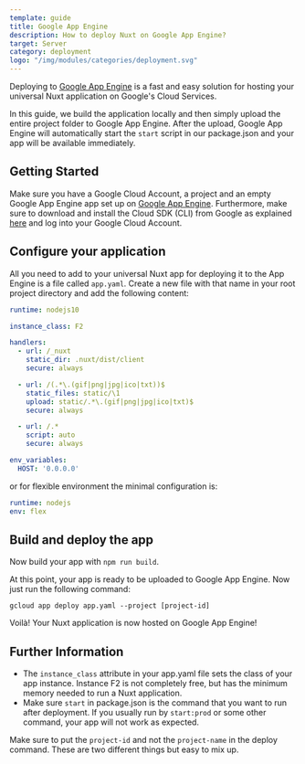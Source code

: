 ```yaml
---
template: guide
title: Google App Engine
description: How to deploy Nuxt on Google App Engine?
target: Server
category: deployment
logo: "/img/modules/categories/deployment.svg"
---
```


Deploying to [Google App Engine](https://cloud.google.com/appengine/) is a fast and easy solution for hosting your universal Nuxt application on Google's Cloud Services.

In this guide, we build the application locally and then simply upload the entire project folder to Google App Engine. After the upload, Google App Engine will automatically start the `start` script in our package.json and your app will be available immediately.

## Getting Started

Make sure you have a Google Cloud Account, a project and an empty Google App Engine app set up on [Google App Engine](https://cloud.google.com/appengine/). Furthermore, make sure to download and install the Cloud SDK (CLI) from Google as explained [here](https://cloud.google.com/sdk/) and log into your Google Cloud Account.

## Configure your application

All you need to add to your universal Nuxt app for deploying it to the App Engine is a file called `app.yaml`. Create a new file with that name in your root project directory and add the following content:

```yaml
runtime: nodejs10

instance_class: F2

handlers:
  - url: /_nuxt
    static_dir: .nuxt/dist/client
    secure: always

  - url: /(.*\.(gif|png|jpg|ico|txt))$
    static_files: static/\1
    upload: static/.*\.(gif|png|jpg|ico|txt)$
    secure: always

  - url: /.*
    script: auto
    secure: always

env_variables:
  HOST: '0.0.0.0'
```

or for flexible environment the minimal configuration is:

```yaml
runtime: nodejs
env: flex
```

## Build and deploy the app

Now build your app with `npm run build`.

At this point, your app is ready to be uploaded to Google App Engine. Now just run the following command:

```
gcloud app deploy app.yaml --project [project-id]
```

Voilà! Your Nuxt application is now hosted on Google App Engine!

## Further Information

- The `instance_class` attribute in your app.yaml file sets the class of your app instance. Instance F2 is not completely free, but has the minimum memory needed to run a Nuxt application.
- Make sure `start` in package.json is the command that you want to run after deployment. If you usually run by `start:prod` or some other command, your app will not work as expected.

Make sure to put the `project-id` and not the `project-name` in the deploy command. These are two different things but easy to mix up.
